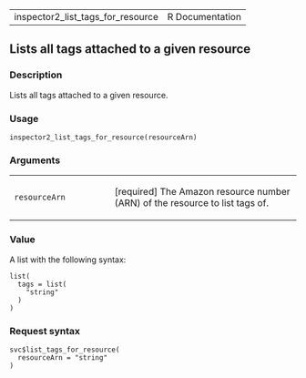 <table style="width: 100%;">
<tbody>
<tr class="odd">
<td>inspector2_list_tags_for_resource</td>
<td style="text-align: right;">R Documentation</td>
</tr>
</tbody>
</table>

## Lists all tags attached to a given resource

### Description

Lists all tags attached to a given resource.

### Usage

    inspector2_list_tags_for_resource(resourceArn)

### Arguments

<table>
<colgroup>
<col style="width: 35%" />
<col style="width: 65%" />
</colgroup>
<tbody>
<tr class="odd">
<td><code
id="inspector2_list_tags_for_resource_:_resourceArn">resourceArn</code></td>
<td><p>[required] The Amazon resource number (ARN) of the resource to
list tags of.</p></td>
</tr>
</tbody>
</table>

### Value

A list with the following syntax:

    list(
      tags = list(
        "string"
      )
    )

### Request syntax

    svc$list_tags_for_resource(
      resourceArn = "string"
    )
